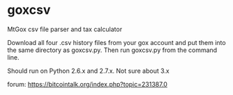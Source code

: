 goxcsv
======

MtGox csv file parser and tax calculator


Download all four .csv history files from your gox account and put them into the same directory as goxcsv.py. Then run goxcsv.py from the command line. 

Should run on Python 2.6.x and 2.7.x. Not sure about 3.x


forum: https://bitcointalk.org/index.php?topic=231387.0

